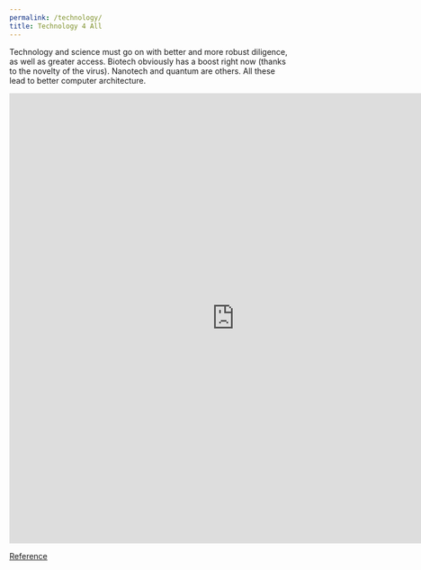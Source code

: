 ```yaml
---
permalink: /technology/
title: Technology 4 All
---
```


Technology and science must go on with better and more robust diligence, as well as greater access. Biotech obviously has a boost right now (thanks to the novelty of the virus). Nanotech and quantum are others. All these lead to better computer architecture. 

<div class="responsive-wrap" markdown="0">
<iframe src="https://meet.jit.si/twishasampleroom" width="800" height="800" frameborder="0" marginheight="0" marginwidth="0">Loading…</iframe>
</div>

[Reference]

[reference]: https://www.linkedin.com/pulse/lockdowns-cognitive-economy-choudhary-mba-engineer-psychologist/?fbclid=IwAR3eI9SViIMXZeGyT03qkfgROg3Hn7Fcsx4-y0-YKihAF97_YStDrnMks44
